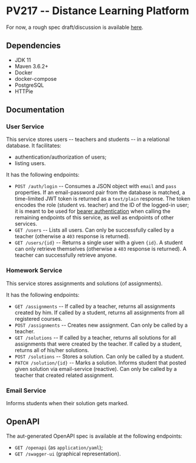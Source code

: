 # PV217 -- Distance Learning Platform

For now, a rough spec draft/discussion is available [here](https://github.com/paveltobias/pv217/wiki/Project-Domain-Discussion).

## Dependencies
- JDK 11
- Maven 3.6.2+
- Docker
- docker-compose
- PostgreSQL
- HTTPie

## Documentation

### User Service

This service stores users -- teachers and students -- in a relational database. It facilitates:

- authentication/authorization of users;
- listing users.

It has the following endpoints:

- `POST /auth/login` -- Consumes a JSON object with `email` and `pass` properties. If an email-password pair from the database is matched, a time-limited JWT token is returned as a `text/plain` response. The token encodes the role (student vs. teacher) and the ID of the logged-in user; it is meant to be used for [bearer authentication](https://swagger.io/docs/specification/authentication/bearer-authentication/) when calling the remaining endpoints of this service, as well as endpoints of other services.
- `GET /users` -- Lists all users. Can only be successfully called by a teacher (otherwise a `403` response is returned).
- `GET /users/{id}` -- Returns a single user with a given `{id}`. A student can only retrieve themselves (otherwise a `403` response is returned). A teacher can successfully retrieve anyone.

### Homework Service

This service stores assignments and solutions (of assignments).

It has the following endpoints:

- `GET /assignments` -- If called by a teacher, returns all assignments created by him. If called by a student, returns all assignments from all registered courses.
- `POST /assignments` -- Creates new assignment. Can only be called by a teacher.
- `GET /solutions` -- If called by a teacher, returns all solutions for all assignments that were created by the teacher. If called by a student, returns all of his/her solutions.
- `POST /solutions` -- Stores a solution. Can only be called by a student.
- `PATCH /solution/{id}` -- Marks a solution. Informs student that posted given solution via email-service (reactive). Can only be called by a teacher that created related assignment.

### Email Service

Informs students when their solution gets marked. 


## OpenAPI

The aut-generated OpenAPI spec is available at the following endpoints:

- `GET /openapi` (as `application/yaml`);
- `GET /swagger-ui` (graphical representation).

